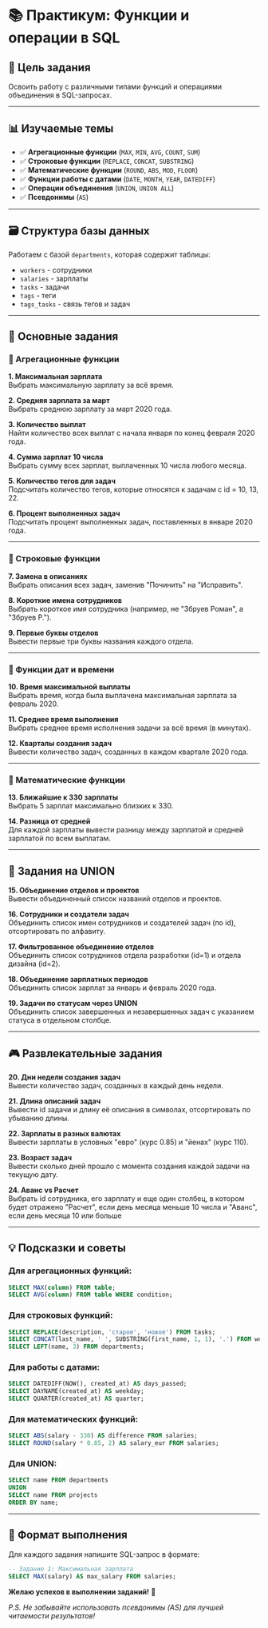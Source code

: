 ﻿
# 📚 Практикум: Функции и операции в SQL 

## 🎯 Цель задания
Освоить работу с различными типами функций и операциями объединения в SQL-запросах.

---

## 📊 Изучаемые темы
- ✅ **Агрегационные функции** (`MAX`, `MIN`, `AVG`, `COUNT`, `SUM`)
- ✅ **Строковые функции** (`REPLACE`, `CONCAT`, `SUBSTRING`)
- ✅ **Математические функции** (`ROUND`, `ABS`, `MOD`, `FLOOR`)
- ✅ **Функции работы с датами** (`DATE`, `MONTH`, `YEAR`, `DATEDIFF`)
- ✅ **Операции объединения** (`UNION`, `UNION ALL`)
- ✅ **Псевдонимы** (`AS`)

---

## 🗃️ Структура базы данных
Работаем с базой `departments`, которая содержит таблицы:
- `workers` - сотрудники
- `salaries` - зарплаты
- `tasks` - задачи
- `tags` - теги
- `tags_tasks` - связь тегов и задач

---

## 📝 Основные задания

### 🔹 Агрегационные функции

**1. Максимальная зарплата**  
Выбрать максимальную зарплату за всё время.

**2. Средняя зарплата за март**  
Выбрать среднюю зарплату за март 2020 года.

**3. Количество выплат**  
Найти количество всех выплат с начала января по конец февраля 2020 года.

**4. Сумма зарплат 10 числа**  
Выбрать сумму всех зарплат, выплаченных 10 числа любого месяца.

**5. Количество тегов для задач**  
Подсчитать количество тегов, которые относятся к задачам с id = 10, 13, 22.

**6. Процент выполненных задач**  
Подсчитать процент выполненных задач, поставленных в январе 2020 года.

---

### 🔹 Строковые функции

**7. Замена в описаниях**  
Выбрать описания всех задач, заменив "Починить" на "Исправить".

**8. Короткие имена сотрудников**  
Выбрать короткое имя сотрудника (например, не "Збруев Роман", а "Збруев Р.").

**9. Первые буквы отделов**  
Вывести первые три буквы названия каждого отдела.

---

### 🔹 Функции дат и времени

**10. Время максимальной выплаты**  
Выбрать время, когда была выплачена максимальная зарплата за февраль 2020.

**11. Среднее время выполнения**  
Выбрать среднее время исполнения задачи за всё время (в минутах).

**12. Кварталы создания задач**  
Вывести количество задач, созданных в каждом квартале 2020 года.

---

### 🔹 Математические функции

**13. Ближайшие к 330 зарплаты**  
Выбрать 5 зарплат максимально близких к 330.

**14. Разница от средней**  
Для каждой зарплаты вывести разницу между зарплатой и средней зарплатой по всем выплатам.

---

## 🧩 Задания на UNION

**15. Объединение отделов и проектов**  
Вывести объединенный список названий отделов и проектов.

**16. Сотрудники и создатели задач**  
Объединить список имен сотрудников и создателей задач (по id), отсортировать по алфавиту.

**17. Фильтрованное объединение отделов**  
Объединить список сотрудников отдела разработки (id=1) и отдела дизайна (id=2).

**18. Объединение зарплатных периодов**  
Объединить список зарплат за январь и февраль 2020 года.

**19. Задачи по статусам через UNION**  
Объединить список завершенных и незавершенных задач с указанием статуса в отдельном столбце.

---

## 🎮 Развлекательные задания

**20. Дни недели создания задач**  
Вывести количество задач, созданных в каждый день недели.

**21. Длина описаний задач**  
Вывести id задачи и длину её описания в символах, отсортировать по убыванию длины.

**22. Зарплаты в разных валютах**  
Вывести зарплаты в условных "евро" (курс 0.85) и "йенах" (курс 110).

**23. Возраст задач**  
Вывести сколько дней прошло с момента создания каждой задачи на текущую дату.

**24. **Аванс vs Расчет****  
Выбрать id сотрудника, его зарплату и еще один столбец, в котором будет отражено "Расчет", если день месяца меньше 10 числа и "Аванс", если день месяца 10 или больше


---

## 💡 Подсказки и советы

### Для агрегационных функций:
```sql
SELECT MAX(column) FROM table;
SELECT AVG(column) FROM table WHERE condition;
```

### Для строковых функций:
```sql
SELECT REPLACE(description, 'старое', 'новое') FROM tasks;
SELECT CONCAT(last_name, ' ', SUBSTRING(first_name, 1, 1), '.') FROM workers;
SELECT LEFT(name, 3) FROM departments;
```

### Для работы с датами:
```sql
SELECT DATEDIFF(NOW(), created_at) AS days_passed;
SELECT DAYNAME(created_at) AS weekday;
SELECT QUARTER(created_at) AS quarter;
```

### Для математических функций:
```sql
SELECT ABS(salary - 330) AS difference FROM salaries;
SELECT ROUND(salary * 0.85, 2) AS salary_eur FROM salaries;
```

### Для UNION:
```sql
SELECT name FROM departments
UNION
SELECT name FROM projects
ORDER BY name;
```
---

## 📝 Формат выполнения

Для каждого задания напишите SQL-запрос в формате:

```sql
-- Задание 1: Максимальная зарплата
SELECT MAX(salary) AS max_salary FROM salaries;
```

**Желаю успехов в выполнении заданий!** 🚀

*P.S. Не забывайте использовать псевдонимы (AS) для лучшей читаемости результатов!*
